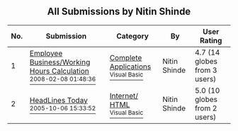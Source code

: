 ﻿<div align="center">

## All Submissions by Nitin Shinde

</div>

No.  | Submission | Category | By   | User Rating
---- | ---------- | -------- | ---- | -----------
1 | [Employee Business/Working Hours Calculation<br /><sup>2008-02-08 01:48:36</sup>](https://github.com/Planet-Source-Code/nitin-shinde-employee-business-working-hours-calculation__1-70058) | [Complete Applications<br /><sup>Visual Basic</sup>](../ByCategory/complete-applications__1-27.md) | Nitin Shinde | 4.7 (14 globes from 3 users)
2 | [HeadLines Today<br /><sup>2005-10-06 15:33:52</sup>](https://github.com/Planet-Source-Code/nitin-shinde-headlines-today__1-62778) | [Internet/ HTML<br /><sup>Visual Basic</sup>](../ByCategory/internet-html__1-34.md) | Nitin Shinde | 5.0 (10 globes from 2 users)
